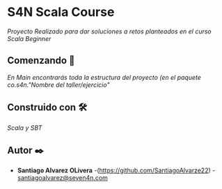 # S4N Scala Course

_Proyecto Realizado para dar soluciones a retos planteados en el curso Scala Beginner_

## Comenzando 🚀

_En Main encontrarás toda la estructura del proyecto (en el paquete co.s4n."Nombre del taller/ejercicio"_



## Construido con 🛠️

_Scala y SBT_



## Autor ✒️

* **Santiago Alvarez OLivera** -(https://github.com/SantiagoAlvarze22) - santiagoalvarez@seven4n.com